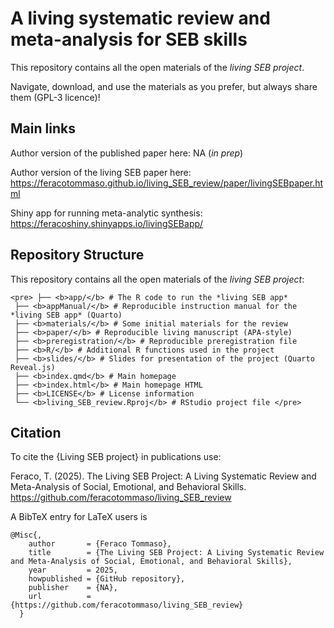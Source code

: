 # A living systematic review and meta-analysis for SEB skills

This repository contains all the open materials of the *living SEB project*.

Navigate, download, and use the materials as you prefer, but always share them (GPL-3 licence)!

## Main links

Author version of the published paper here: NA (*in prep*)

Author version of the living SEB paper here: <https://feracotommaso.github.io/living_SEB_review/paper/livingSEBpaper.html>

Shiny app for running meta-analytic synthesis: <https://feracoshiny.shinyapps.io/livingSEBapp/>

## Repository Structure

This repository contains all the open materials of the *living SEB project*:

```{=html}
<pre> ├── <b>app/</b> # The R code to run the *living SEB app* 
 ├── <b>appManual/</b> # Reproducible instruction manual for the *living SEB app* (Quarto)
 ├── <b>materials/</b> # Some initial materials for the review
 ├── <b>paper/</b> # Reproducible living manuscript (APA-style) 
 ├── <b>preregistration/</b> # Reproducible preregistration file 
 ├── <b>R/</b> # Additional R functions used in the project 
 ├── <b>slides/</b> # Slides for presentation of the project (Quarto Reveal.js) 
 ├── <b>index.qmd</b> # Main homepage
 ├── <b>index.html</b> # Main homepage HTML  
 ├── <b>LICENSE</b> # License information 
 └── <b>living_SEB_review.Rproj</b> # RStudio project file </pre>
```
## Citation

To cite the {Living SEB project} in publications use:

Feraco, T. (2025). The Living SEB Project: A Living Systematic Review and Meta-Analysis of Social, Emotional, and Behavioral Skills. <https://github.com/feracotommaso/living_SEB_review>

A BibTeX entry for LaTeX users is

```         
@Misc{,
    author       = {Feraco Tommaso},
    title        = {The Living SEB Project: A Living Systematic Review and Meta-Analysis of Social, Emotional, and Behavioral Skills},
    year         = 2025,
    howpublished = {GitHub repository},
    publisher    = {NA},
    url          = {https://github.com/feracotommaso/living_SEB_review}
  }
```
